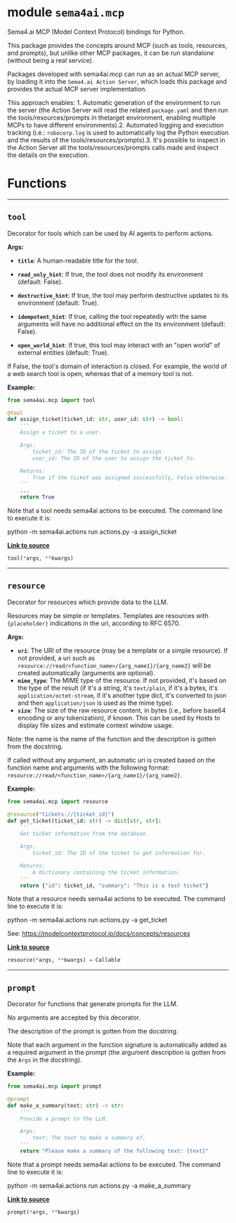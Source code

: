 <!-- markdownlint-disable -->

# module `sema4ai.mcp`

Sema4.ai MCP (Model Context Protocol) bindings for Python.

This package provides the concepts around MCP (such as tools, resources, and prompts), but unlike other MCP packages, it can be run standalone (without being a real service).

Packages developed with sema4ai.mcp can run as an actual MCP server, by loading it into the `Sema4.ai Action Server`, which loads this package and provides the actual MCP server implementation.

This approach enables: 1. Automatic generation of the environment to run the server (the Action Server will read the related `package.yaml` and then run the tools/resources/prompts in thetarget environment, enabling multiple MCPs to have different environments).2. Automated logging and execution tracking (i.e.: `robocorp.log` is used to automatically log the Python execution and the results of the tools/resources/prompts).3. It's possible to inspect in the Action Server all the tools/resources/prompts calls made and inspect the details on the execution.

# Functions

______________________________________________________________________

## `tool`

Decorator for tools which can be used by AI agents to perform actions.

**Args:**

- <b>`title`</b>: A human-readable title for the tool.

- <b>`read_only_hint`</b>: If true, the tool does not modify its environment (default: False).

- <b>`destructive_hint`</b>: If true, the tool may perform destructive updates to its environment (default: True).

- <b>`idempotent_hint`</b>: If true, calling the tool repeatedly with the same arguments will have no additional effect on the its environment (default: False).

- <b>`open_world_hint`</b>: If true, this tool may interact with an "open world" of external entities (default: True).

If False, the tool's domain of interaction is closed. For example, the world of a web search tool is open, whereas that of a memory tool is not.

**Example:**

```python
from sema4ai.mcp import tool

@tool
def assign_ticket(ticket_id: str, user_id: str) -> bool:
    '''
    Assign a ticket to a user.

    Args:
        ticket_id: The ID of the ticket to assign.
        user_id: The ID of the user to assign the ticket to.

    Returns:
        True if the ticket was assigned successfully, False otherwise.
    '''
    ...
    return True
```

Note that a tool needs sema4ai actions to be executed. The command line to execute it is:

python -m sema4ai.actions run actions.py -a assign_ticket

[**Link to source**](https://github.com/sema4ai/actions/tree/master/mcp/src/sema4ai/mcp/__init__.py#L91)

```python
tool(*args, **kwargs)
```

______________________________________________________________________

## `resource`

Decorator for resources which provide data to the LLM.

Resources may be simple or templates. Templates are resources with `{placeholder}` indications in the uri, according to RFC 6570.

**Args:**

- <b>`uri`</b>: The URI of the resource (may be a template or a simple resource). If not provided, a uri such as `resource://read/<function_name>/{arg_name1}/{arg_name2}` will be created automatically (arguments are optional).
- <b>`mime_type`</b>: The MIME type of the resource. If not provided, it's based on the type of the result (if it's a string, it's `text/plain`, if it's a bytes, it's `application/octet-stream`, if it's another type dict, it's converted to json and then `application/json` is used as the mime type).
- <b>`size`</b>: The size of the raw resource content, in bytes (i.e., before base64 encoding or any tokenization), if known. This can be used by Hosts to display file sizes and estimate context window usage.

Note: the name is the name of the function and the description is gotten from the docstring.

If called without any argument, an automatic uri is created based on the function name and arguments with the following format: `resource://read/<function_name>/{arg_name1}/{arg_name2}`.

**Example:**

```python
from sema4ai.mcp import resource

@resource("tickets://{ticket_id}")
def get_ticket(ticket_id: str) -> dict[str, str]:
    '''
    Get ticket information from the database.

    Args:
        ticket_id: The ID of the ticket to get information for.

    Returns:
        A dictionary containing the ticket information.
    '''
    return {"id": ticket_id, "summary": "This is a test ticket"}
```

Note that a resource needs sema4ai actions to be executed. The command line to execute it is:

python -m sema4ai.actions run actions.py -a get_ticket

See: https://modelcontextprotocol.io/docs/concepts/resources

[**Link to source**](https://github.com/sema4ai/actions/tree/master/mcp/src/sema4ai/mcp/__init__.py#L206)

```python
resource(*args, **kwargs) → Callable
```

______________________________________________________________________

## `prompt`

Decorator for functions that generate prompts for the LLM.

No arguments are accepted by this decorator.

The description of the prompt is gotten from the docstring.

Note that each argument in the function signature is automatically added as a required argument in the prompt (the argument description is gotten from the `Args` in the docstring).

**Example:**

```python
from sema4ai.mcp import prompt

@prompt
def make_a_summary(text: str) -> str:
    '''
    Provide a prompt to the LLM.

    Args:
        text: The text to make a summary of.
    '''
    return "Please make a summary of the following text: {text}"
```

Note that a prompt needs sema4ai actions to be executed. The command line to execute it is:

python -m sema4ai.actions run actions.py -a make_a_summary

[**Link to source**](https://github.com/sema4ai/actions/tree/master/mcp/src/sema4ai/mcp/__init__.py#L318)

```python
prompt(*args, **kwargs)
```
